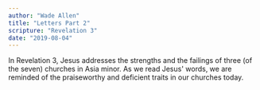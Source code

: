 ```yaml
---
author: "Wade Allen"
title: "Letters Part 2"
scripture: "Revelation 3"
date: "2019-08-04"
---
```


In Revelation 3, Jesus addresses the strengths and the failings of three (of the seven) churches in Asia minor. As we read Jesus' words, we are reminded of the praiseworthy and deficient traits in our churches today.
